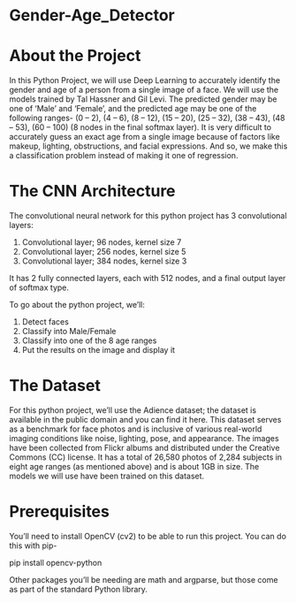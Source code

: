 # Gender-Age_Detector
# About the Project

In this Python Project, we will use Deep Learning to accurately identify the gender and age of a person from a single image of a face. We will use the models trained by Tal Hassner and Gil Levi. The predicted gender may be one of ‘Male’ and ‘Female’, and the predicted age may be one of the following ranges- (0 – 2), (4 – 6), (8 – 12), (15 – 20), (25 – 32), (38 – 43), (48 – 53), (60 – 100) (8 nodes in the final softmax layer). It is very difficult to accurately guess an exact age from a single image because of factors like makeup, lighting, obstructions, and facial expressions. And so, we make this a classification problem instead of making it one of regression.

# The CNN Architecture
The convolutional neural network for this python project has 3 convolutional layers:

1. Convolutional layer; 96 nodes, kernel size 7
2. Convolutional layer; 256 nodes, kernel size 5
3. Convolutional layer; 384 nodes, kernel size 3

It has 2 fully connected layers, each with 512 nodes, and a final output layer of softmax type.

To go about the python project, we’ll:

1. Detect faces
2. Classify into Male/Female
3. Classify into one of the 8 age ranges
4. Put the results on the image and display it

# The Dataset

For this python project, we’ll use the Adience dataset; the dataset is available in the public domain and you can find it here. This dataset serves as a benchmark for face photos and is inclusive of various real-world imaging conditions like noise, lighting, pose, and appearance. The images have been collected from Flickr albums and distributed under the Creative Commons (CC) license. It has a total of 26,580 photos of 2,284 subjects in eight age ranges (as mentioned above) and is about 1GB in size. The models we will use have been trained on this dataset.

# Prerequisites

You’ll need to install OpenCV (cv2) to be able to run this project. You can do this with pip-

pip install opencv-python

Other packages you’ll be needing are math and argparse, but those come as part of the standard Python library.
